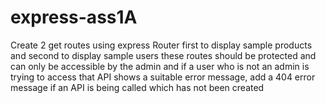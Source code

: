 # express-ass1A
Create 2 get routes using express Router first to display sample products and second to display sample users these routes should be protected and can only be accessible by the admin and if a user who is not an admin is trying to access that API shows a suitable error message, add a 404 error message if an API is being called which has not been created
